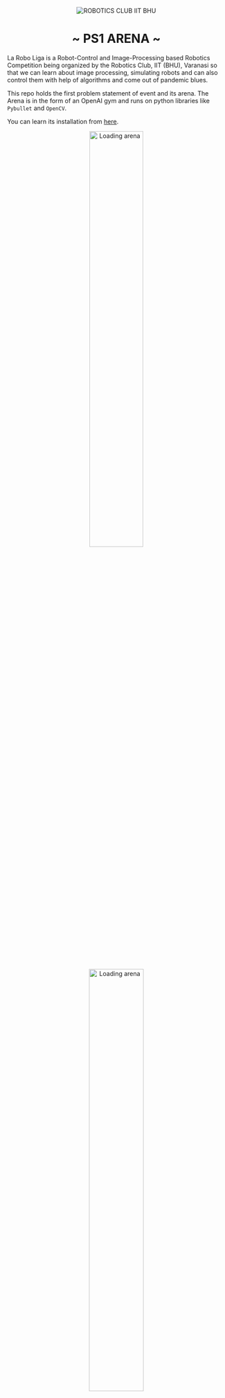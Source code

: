 <p align="center">
  <img src="https://user-images.githubusercontent.com/78701055/153015710-c1be76dd-5cd1-47fc-976f-d687d16584f1.jpeg" alt="ROBOTICS CLUB IIT BHU">
<h1 align="center">~ PS1 ARENA ~</h1>
</p>
La Robo Liga is a Robot-Control and Image-Processing based Robotics Competition being organized by the Robotics Club, IIT (BHU), Varanasi so that we can learn about image processing, simulating robots and can also control them with help of algorithms and come out of pandemic blues. 

This repo holds the first problem statement of event and its arena. The Arena is in the form of an OpenAI gym and runs on python libraries like `Pybullet` and `OpenCV`.

You can learn its installation from <a href="https://www.youtube.com/watch?v=YrbAudk7ipE">here</a>.

<p align="center">
  <img width="49.61%" src="https://i.imgur.com/ZRJN3gu.gif" alt="Loading arena">
  <img width="50%" src="https://raw.githubusercontent.com/nplan/gym-line-follower/master/media/sim_env.gif" alt="Loading arena">
</p>
<hr>
# Installation


We recommend you to go through the pybullet and OpenCV installation video before moving forward to setup the project. 

### STEP 1: Clone  repository using this command:
```bash
git clone https://github.com/Robotics-Club-IIT-BHU/FreshersEvent_PS1Arena.git
```


### STEP 2: Change your current directory to the repo's root.
```bash
cd FreshersEvent_PS1Arena
```


### STEP 3: Install environment using commad.
```bash
pip install -e gym_line_follower
```

#### Test your setup by running test.py file.
<hr>

# Objective

The goal of this round is to make the robot car follow the line given in the arena by controlling the motors of the robot car. The movement of the robot has to be entirely autonomous. If the car comes back to its initial position after completing one lap of the track, the objective of the PS will be achieved. You may refer to this [workshop](https://youtu.be/RkHvUSGgw6Q) for insights into robot controls. 

# Using the Arena

1. Run the test.py file. If you see the bot moving with forward velocity, Voila! Your installation is complete.

2. In test.py, you'll see a working loop. You'll have to write the code to control the robot within this working loop. 

3. There are several functions in [helper.py](https://github.com/Robotics-Club-IIT-BHU/FreshersEvent_PS1Arena/blob/main/gym-line-follower-env/gym_line_follower/helper.py) for you to navigate the arena. Their names and use cases are as follows: 

   - `husky.get_full_path()` 
     This function will return an array of the path. Each element of this array will have the x and y coordinates of the path at the 0th and 1st index. 
   - `husky.reset()` 
     Once this function is run, the present arena will be replaced with another with a new random path and the husky initilized to one of the points in this path. 
   - `husky.setvelocity([v, v])`
     Use this function to manipulate the velocity of the husky wheels. This function takes an array of two values. The value at 0th index will be the velocity of the front and rear left motors while the value at 1st indext will be the velocity of the front and rear right motors. 
   - `husky.getposition()`
     This function will return the x & y coordinates and the yaw angle of the robot. 

   You may look into the file to explore the working of these function and to add or remove functions of your own. 

